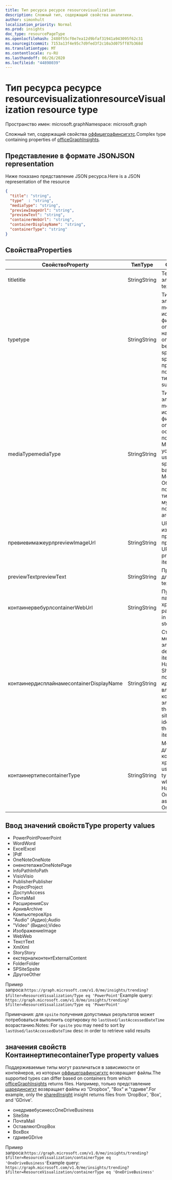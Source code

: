 ```yaml
---
title: Тип ресурса ресурсе resourcevisualization
description: Сложный тип, содержащий свойства аналитики.
author: simonhult
localization_priority: Normal
ms.prod: insights
doc_type: resourcePageType
ms.openlocfilehash: 2480f55cf0e7ea12d9bfaf31941a943095f62c31
ms.sourcegitcommit: 7153a13f4e95c7d9fed3f2c10a3d075ff87b368d
ms.translationtype: MT
ms.contentlocale: ru-RU
ms.lasthandoff: 06/26/2020
ms.locfileid: "44898039"
---
```

# <a name="resourcevisualization-resource-type"></a><span data-ttu-id="1d034-103">Тип ресурса ресурсе resourcevisualization</span><span class="sxs-lookup"><span data-stu-id="1d034-103">resourceVisualization resource type</span></span>

<span data-ttu-id="1d034-104">Пространство имен: microsoft.graph</span><span class="sxs-lookup"><span data-stu-id="1d034-104">Namespace: microsoft.graph</span></span>

<span data-ttu-id="1d034-105">Сложный тип, содержащий свойства [оффицеграфинсигхтс](officegraphinsights.md).</span><span class="sxs-lookup"><span data-stu-id="1d034-105">Complex type containing properties of [officeGraphInsights](officegraphinsights.md).</span></span>

## <a name="json-representation"></a><span data-ttu-id="1d034-106">Представление в формате JSON</span><span class="sxs-lookup"><span data-stu-id="1d034-106">JSON representation</span></span>

<span data-ttu-id="1d034-107">Ниже показано представление JSON ресурса.</span><span class="sxs-lookup"><span data-stu-id="1d034-107">Here is a JSON representation of the resource</span></span>

<!-- {
  "blockType": "resource",
  "optionalProperties": [
  ],  
  "@odata.type": "microsoft.graph.resourceVisualization"
}-->
```json
{
  "title": "string",
  "type"  : "string",
  "mediaType": "string",
  "previewImageUrl": "string",
  "previewText": "string",
  "containerWebUrl": "string",
  "containerDisplayName": "string",
  "containerType": "string"
}
```

## <a name="properties"></a><span data-ttu-id="1d034-108">Свойства</span><span class="sxs-lookup"><span data-stu-id="1d034-108">Properties</span></span>

| <span data-ttu-id="1d034-109">Свойство</span><span class="sxs-lookup"><span data-stu-id="1d034-109">Property</span></span>              | <span data-ttu-id="1d034-110">Тип</span><span class="sxs-lookup"><span data-stu-id="1d034-110">Type</span></span>          | <span data-ttu-id="1d034-111">Описание</span><span class="sxs-lookup"><span data-stu-id="1d034-111">Description</span></span>  |
| -------------         |---------------| -------------|
| <span data-ttu-id="1d034-112">title</span><span class="sxs-lookup"><span data-stu-id="1d034-112">title</span></span>                 | <span data-ttu-id="1d034-113">String</span><span class="sxs-lookup"><span data-stu-id="1d034-113">String</span></span>        | <span data-ttu-id="1d034-114">Текст заголовка элемента.</span><span class="sxs-lookup"><span data-stu-id="1d034-114">The item's title text.</span></span>               |
| <span data-ttu-id="1d034-115">type</span><span class="sxs-lookup"><span data-stu-id="1d034-115">type</span></span>              | <span data-ttu-id="1d034-116">String</span><span class="sxs-lookup"><span data-stu-id="1d034-116">String</span></span>        | <span data-ttu-id="1d034-117">Тип мультимедиа элемента.</span><span class="sxs-lookup"><span data-stu-id="1d034-117">The item's media type.</span></span> <span data-ttu-id="1d034-118">Можно использовать для фильтрации определенного файла на основе определенного типа.</span><span class="sxs-lookup"><span data-stu-id="1d034-118">Can be used for filtering for a specific file based on a specific type.</span></span> <span data-ttu-id="1d034-119">Ниже приведены поддерживаемые типы.</span><span class="sxs-lookup"><span data-stu-id="1d034-119">See below for supported types.</span></span> |
| <span data-ttu-id="1d034-120">mediaType</span><span class="sxs-lookup"><span data-stu-id="1d034-120">mediaType</span></span>             | <span data-ttu-id="1d034-121">String</span><span class="sxs-lookup"><span data-stu-id="1d034-121">String</span></span>        | <span data-ttu-id="1d034-122">Тип мультимедиа элемента.</span><span class="sxs-lookup"><span data-stu-id="1d034-122">The item's media type.</span></span> <span data-ttu-id="1d034-123">Может использоваться для фильтрации файлов определенного типа на основе поддерживаемых типов MIME MIME для устройства IANA.</span><span class="sxs-lookup"><span data-stu-id="1d034-123">Can be used for filtering for a specific type of file based on supported IANA Media Mime Types.</span></span> <span data-ttu-id="1d034-124">Обратите внимание, что поддерживаются не все типы MIME мультимедиа.</span><span class="sxs-lookup"><span data-stu-id="1d034-124">Note that not all Media Mime Types are supported.</span></span> |
| <span data-ttu-id="1d034-125">превиевимажеурл</span><span class="sxs-lookup"><span data-stu-id="1d034-125">previewImageUrl</span></span>       | <span data-ttu-id="1d034-126">String</span><span class="sxs-lookup"><span data-stu-id="1d034-126">String</span></span>        | <span data-ttu-id="1d034-127">URL-адрес, ведущая к изображению для предварительного просмотра элемента.</span><span class="sxs-lookup"><span data-stu-id="1d034-127">A URL leading to the preview image for the item.</span></span> |
| <span data-ttu-id="1d034-128">previewText</span><span class="sxs-lookup"><span data-stu-id="1d034-128">previewText</span></span>           | <span data-ttu-id="1d034-129">String</span><span class="sxs-lookup"><span data-stu-id="1d034-129">String</span></span>        | <span data-ttu-id="1d034-130">Предварительный текст для элемента.</span><span class="sxs-lookup"><span data-stu-id="1d034-130">A preview text for the item.</span></span> |
| <span data-ttu-id="1d034-131">контаинервебурл</span><span class="sxs-lookup"><span data-stu-id="1d034-131">containerWebUrl</span></span>       | <span data-ttu-id="1d034-132">String</span><span class="sxs-lookup"><span data-stu-id="1d034-132">String</span></span>        | <span data-ttu-id="1d034-133">Путь, начинающийся с папки, в которой хранится элемент.</span><span class="sxs-lookup"><span data-stu-id="1d034-133">A path leading to the folder in which the item is stored.</span></span> |
| <span data-ttu-id="1d034-134">контаинердисплайнаме</span><span class="sxs-lookup"><span data-stu-id="1d034-134">containerDisplayName</span></span>  | <span data-ttu-id="1d034-135">String</span><span class="sxs-lookup"><span data-stu-id="1d034-135">String</span></span>        | <span data-ttu-id="1d034-136">Строка, описывающая место хранения элемента.</span><span class="sxs-lookup"><span data-stu-id="1d034-136">A string describing where the item is stored.</span></span> <span data-ttu-id="1d034-137">Например, имя сайта SharePoint или имя пользователя, идентифицирующее владельца OneDrive, в котором хранится элемент.</span><span class="sxs-lookup"><span data-stu-id="1d034-137">For example, the name of a SharePoint site or the user name identifying the owner of the OneDrive storing the item.</span></span>  |
| <span data-ttu-id="1d034-138">контаинертипе</span><span class="sxs-lookup"><span data-stu-id="1d034-138">containerType</span></span>         | <span data-ttu-id="1d034-139">String</span><span class="sxs-lookup"><span data-stu-id="1d034-139">String</span></span> | <span data-ttu-id="1d034-140">Можно использовать для фильтрации по типу контейнера, в котором хранится файл.</span><span class="sxs-lookup"><span data-stu-id="1d034-140">Can be used for filtering by the type of container in which the file is stored.</span></span> <span data-ttu-id="1d034-141">Например, site или Онедривебусинесс.</span><span class="sxs-lookup"><span data-stu-id="1d034-141">Such as Site or OneDriveBusiness.</span></span>       |

## <a name="type-property-values"></a><span data-ttu-id="1d034-142">Ввод значений свойств</span><span class="sxs-lookup"><span data-stu-id="1d034-142">Type property values</span></span>
-   <span data-ttu-id="1d034-143">PowerPoint</span><span class="sxs-lookup"><span data-stu-id="1d034-143">PowerPoint</span></span>
-   <span data-ttu-id="1d034-144">Word</span><span class="sxs-lookup"><span data-stu-id="1d034-144">Word</span></span>
-   <span data-ttu-id="1d034-145">Excel</span><span class="sxs-lookup"><span data-stu-id="1d034-145">Excel</span></span>
-   <span data-ttu-id="1d034-146">]</span><span class="sxs-lookup"><span data-stu-id="1d034-146">Pdf</span></span>
-   <span data-ttu-id="1d034-147">OneNote</span><span class="sxs-lookup"><span data-stu-id="1d034-147">OneNote</span></span>
-   <span data-ttu-id="1d034-148">оненотепаже</span><span class="sxs-lookup"><span data-stu-id="1d034-148">OneNotePage</span></span>
-   <span data-ttu-id="1d034-149">InfoPath</span><span class="sxs-lookup"><span data-stu-id="1d034-149">InfoPath</span></span>
-   <span data-ttu-id="1d034-150">Visio</span><span class="sxs-lookup"><span data-stu-id="1d034-150">Visio</span></span>
-   <span data-ttu-id="1d034-151">Publisher</span><span class="sxs-lookup"><span data-stu-id="1d034-151">Publisher</span></span>
-   <span data-ttu-id="1d034-152">Project</span><span class="sxs-lookup"><span data-stu-id="1d034-152">Project</span></span>
-   <span data-ttu-id="1d034-153">Доступ</span><span class="sxs-lookup"><span data-stu-id="1d034-153">Access</span></span>
-   <span data-ttu-id="1d034-154">Почта</span><span class="sxs-lookup"><span data-stu-id="1d034-154">Mail</span></span>
-   <span data-ttu-id="1d034-155">Расширения</span><span class="sxs-lookup"><span data-stu-id="1d034-155">Csv</span></span>
-   <span data-ttu-id="1d034-156">Архив</span><span class="sxs-lookup"><span data-stu-id="1d034-156">Archive</span></span>
-   <span data-ttu-id="1d034-157">Компьютеров</span><span class="sxs-lookup"><span data-stu-id="1d034-157">Xps</span></span>
-   <span data-ttu-id="1d034-158">"Audio" (Аудио);</span><span class="sxs-lookup"><span data-stu-id="1d034-158">Audio</span></span>
-   <span data-ttu-id="1d034-159">"Video" (Видео);</span><span class="sxs-lookup"><span data-stu-id="1d034-159">Video</span></span>
-   <span data-ttu-id="1d034-160">Изображение</span><span class="sxs-lookup"><span data-stu-id="1d034-160">Image</span></span>
-   <span data-ttu-id="1d034-161">Web</span><span class="sxs-lookup"><span data-stu-id="1d034-161">Web</span></span>
-   <span data-ttu-id="1d034-162">Текст</span><span class="sxs-lookup"><span data-stu-id="1d034-162">Text</span></span>
-   <span data-ttu-id="1d034-163">Xml</span><span class="sxs-lookup"><span data-stu-id="1d034-163">Xml</span></span>
-   <span data-ttu-id="1d034-164">Story</span><span class="sxs-lookup"><span data-stu-id="1d034-164">Story</span></span>
-   <span data-ttu-id="1d034-165">екстерналконтент</span><span class="sxs-lookup"><span data-stu-id="1d034-165">ExternalContent</span></span>
-   <span data-ttu-id="1d034-166">Folder</span><span class="sxs-lookup"><span data-stu-id="1d034-166">Folder</span></span>
- <span data-ttu-id="1d034-167">SPSite</span><span class="sxs-lookup"><span data-stu-id="1d034-167">Spsite</span></span>
-   <span data-ttu-id="1d034-168">Другое</span><span class="sxs-lookup"><span data-stu-id="1d034-168">Other</span></span>

<span data-ttu-id="1d034-169">Пример запроса:`https://graph.microsoft.com/v1.0/me/insights/trending?$filter=ResourceVisualization/Type eq 'PowerPoint'`</span><span class="sxs-lookup"><span data-stu-id="1d034-169">Example query: `https://graph.microsoft.com/v1.0/me/insights/trending?$filter=ResourceVisualization/Type eq 'PowerPoint'`</span></span>

<span data-ttu-id="1d034-170">Примечания: для `spsite` получения допустимых результатов может потребоваться выполнить сортировку по `lastUsed/lastAccessedDateTime` возрастанию.</span><span class="sxs-lookup"><span data-stu-id="1d034-170">Notes: For `spsite` you may need to sort by `lastUsed/lastAccessedDateTime` desc in order to retrieve valid results</span></span>

## <a name="containertype-property-values"></a><span data-ttu-id="1d034-171">значения свойств Контаинертипе</span><span class="sxs-lookup"><span data-stu-id="1d034-171">containerType property values</span></span>
<span data-ttu-id="1d034-172">Поддерживаемые типы могут различаться в зависимости от контейнеров, из которых [оффицеграфинсигхтс](officegraphinsights.md) возвращает файлы.</span><span class="sxs-lookup"><span data-stu-id="1d034-172">The supported types can differ based on containers from which [officeGraphInsights](officegraphinsights.md) returns files.</span></span> <span data-ttu-id="1d034-173">Например, только представление [шарединсигхт](insights-shared.md) возвращает файлы из "Dropbox", "Box" и "гдриве".</span><span class="sxs-lookup"><span data-stu-id="1d034-173">For example, only the [sharedInsight](insights-shared.md) insight returns files from 'DropBox', 'Box', and 'GDrive'.</span></span>

-   <span data-ttu-id="1d034-174">онедривебусинесс</span><span class="sxs-lookup"><span data-stu-id="1d034-174">OneDriveBusiness</span></span>
-   <span data-ttu-id="1d034-175">Site</span><span class="sxs-lookup"><span data-stu-id="1d034-175">Site</span></span>
-   <span data-ttu-id="1d034-176">Почта</span><span class="sxs-lookup"><span data-stu-id="1d034-176">Mail</span></span>
-   <span data-ttu-id="1d034-177">Оставляют</span><span class="sxs-lookup"><span data-stu-id="1d034-177">DropBox</span></span>
-   <span data-ttu-id="1d034-178">Box</span><span class="sxs-lookup"><span data-stu-id="1d034-178">Box</span></span>
-   <span data-ttu-id="1d034-179">гдриве</span><span class="sxs-lookup"><span data-stu-id="1d034-179">GDrive</span></span>

<span data-ttu-id="1d034-180">Пример запроса:`https://graph.microsoft.com/v1.0/me/insights/trending?$filter=ResourceVisualization/containerType eq 'OneDriveBusiness'`</span><span class="sxs-lookup"><span data-stu-id="1d034-180">Example query: `https://graph.microsoft.com/v1.0/me/insights/trending?$filter=ResourceVisualization/containerType eq 'OneDriveBusiness'`</span></span>
